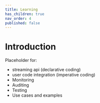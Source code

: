 ```yaml
---
title: Learning
has_children: true
nav_order: 4
published: false
---
```


# Introduction

Placeholder for:
- streaming api (declarative coding)
- user code integration (imperative coding)
- Monitoring
- Auditing
- Testing
- Use cases and examples
